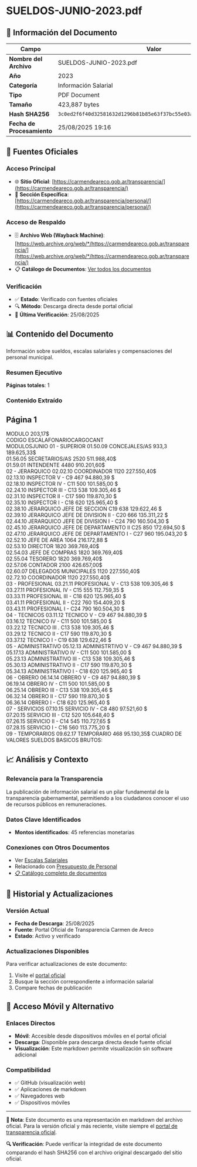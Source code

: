 # SUELDOS-JUNIO-2023.pdf

## 📄 Información del Documento

| Campo | Valor |
|-------|--------|
| **Nombre del Archivo** | SUELDOS-JUNIO-2023.pdf |
| **Año** | 2023 |
| **Categoría** | Información Salarial |
| **Tipo** | PDF Document |
| **Tamaño** | 423,887 bytes |
| **Hash SHA256** | `3c0ed2f6f40d32581632d1296b81b85e63f37bc55e03a3cc8708bff25f533f35` |
| **Fecha de Procesamiento** | 25/08/2025 19:16 |

## 🔗 Fuentes Oficiales

### Acceso Principal
- 🌐 **Sitio Oficial**: [https://carmendeareco.gob.ar/transparencia/](https://carmendeareco.gob.ar/transparencia/)
- 📁 **Sección Específica**: [https://carmendeareco.gob.ar/transparencia/personal/](https://carmendeareco.gob.ar/transparencia/personal/)

### Acceso de Respaldo
- 🗄️ **Archivo Web (Wayback Machine)**: [https://web.archive.org/web/*/https://carmendeareco.gob.ar/transparencia/](https://web.archive.org/web/*/https://carmendeareco.gob.ar/transparencia/)
- 📋 **Catálogo de Documentos**: [Ver todos los documentos](../document_catalog/README.md)

### Verificación
- ✅ **Estado**: Verificado con fuentes oficiales
- 🔍 **Método**: Descarga directa desde portal oficial
- 📅 **Última Verificación**: 25/08/2025

## 📊 Contenido del Documento

Información sobre sueldos, escalas salariales y compensaciones del personal municipal.

### Resumen Ejecutivo

**Páginas totales**: 1

### Contenido Extraído

## Página 1

MODULO 203,17$               
CODIGO 
ESCALAFONARIOCARGOCANT  
MODULOSJUNIO
01 - SUPERIOR
01.50.09 CONCEJALES/AS 933,3 189.625,33$        
01.56.05 SECRETARIOS/AS 2520 511.988,40$        
01.59.01 INTENDENTE 4480 910.201,60$        
02 - JERARQUICO
02.02.10 COORDINADOR 1120 227.550,40$        
02.13.10 INSPECTOR V - C9 467 94.880,39 $          
02.18.10 INSPECTOR IV - C11 500 101.585,00 $        
02.24.10 INSPECTOR III - C13 538 109.305,46 $        
02.31.10 INSPECTOR II - C17 590 119.870,30 $        
02.35.10 INSPECTOR  I - C18 620 125.965,40 $        
02.38.10 JERARQUICO JEFE DE SECCION C19 638 129.622,46 $        
02.39.10 JERARQUICO  JEFE DE DIVISION II - C20 666 135.311,22 $        
02.44.10 JERARQUICO JEFE DE DIVISION I - C24 790 160.504,30 $        
02.45.10 JERARQUICO JEFE DE DEPARTAMENTO II C25 850 172.694,50 $        
02.47.10 JERARQUICO JEFE DE DEPARTAMENTO I - C27 960 195.043,20 $        
02.52.10 JEFE DE AREA 1064 216.172,88 $        
02.53.10 DIRECTOR 1820 369.769,40$        
02.54.03 JEFE DE COMPRAS 1820 369.769,40$        
02.55.04 TESORERO 1820 369.769,40$        
02.57.06 CONTADOR 2100 426.657,00$        
02.60.07 DELEGADOS MUNICIPALES 1120 227.550,40$        
02.72.10 COORDINADOR 1120 227.550,40$        
03 - PROFESIONAL
03.21.11 PROFESIONAL V - C13 538 109.305,46 $        
03.27.11 PROFESIONAL IV - C15 555 112.759,35 $        
03.33.11 PROFESIONAL III - C18 620 125.965,40 $        
03.41.11 PROFESIONAL II - C22 760 154.409,20 $        
03.43.11 PROFESIONAL I - C24 790 160.504,30 $        
04 - TECNICOS
03.11.12 TECNICO V - C9 467 94.880,39 $          
03.16.12 TECNICO IV - C11 500 101.585,00 $        
03.22.12 TECNICO III . C13 538 109.305,46 $        
03.29.12 TECNICO II - C17 590 119.870,30 $        
03.37.12 TECNICO I - C19 638 129.622,46 $        
05 - ADMINISTRATIVO
05.12.13 ADMINISTRTIVO V - C9 467 94.880,39 $          
05.17.13 ADMINISTRATIVO IV - C11 500 101.585,00 $        
05.23.13 ADMINISTRATIVO III - C13 538 109.305,46 $        
05.30.13 ADMINISTRATIVO II - C17 590 119.870,30 $        
05.34.13 ADMINISTRATIVO I - C18 620 125.965,40 $        
06 - OBRERO
06.14.14 OBRERO V - C9 467 94.880,39 $          
06.19.14 OBRERO IV - C11 500 101.585,00 $        
06.25.14 OBRERO III - C13 538 109.305,46 $        
06.32.14 OBRERO II - C17 590 119.870,30 $        
06.36.14 OBRERO I - C18 620 125.965,40 $        
07 - SERVICIOS
07.10.15 SERVICIO IV - C8 480 97.521,60 $          
07.20.15 SERVICIO III - C12 520 105.648,40 $        
07.26.15 SERVICIO II - C14 545 110.727,65 $        
07.28.15 SERVICIO I - C16 560 113.775,20 $        
09 - TEMPORARIOS
09.62.17 TEMPORARIO 468 95.130,35$          CUADRO DE VALORES SUELDOS BASICOS BRUTOS:



## 📈 Análisis y Contexto

### Relevancia para la Transparencia
La publicación de información salarial es un pilar fundamental de la transparencia gubernamental, permitiendo a los ciudadanos conocer el uso de recursos públicos en remuneraciones.

### Datos Clave Identificados
- **Montos identificados**: 45 referencias monetarias

### Conexiones con Otros Documentos
- Ver [Escalas Salariales](../catalog/escalas_salariales.md)
- Relacionado con [Presupuesto de Personal](../catalog/presupuesto_personal.md)
- [📋 Catálogo completo de documentos](../document_catalog/README.md)

## 🔄 Historial y Actualizaciones

### Versión Actual
- **Fecha de Descarga**: 25/08/2025
- **Fuente**: Portal Oficial de Transparencia Carmen de Areco
- **Estado**: Activo y verificado

### Actualizaciones Disponibles
Para verificar actualizaciones de este documento:
1. Visite el [portal oficial](https://carmendeareco.gob.ar/transparencia/)
2. Busque la sección correspondiente a información salarial
3. Compare fechas de publicación

## 📱 Acceso Móvil y Alternativo

### Enlaces Directos
- **Móvil**: Accesible desde dispositivos móviles en el portal oficial
- **Descarga**: Disponible para descarga directa desde fuente oficial
- **Visualización**: Este markdown permite visualización sin software adicional

### Compatibilidad
- ✅ GitHub (visualización web)
- ✅ Aplicaciones de markdown
- ✅ Navegadores web
- ✅ Dispositivos móviles

---

**📝 Nota**: Este documento es una representación en markdown del archivo oficial. 
Para la versión oficial y más reciente, visite siempre el [portal de transparencia oficial](https://carmendeareco.gob.ar/transparencia/).

**🔍 Verificación**: Puede verificar la integridad de este documento comparando el hash SHA256 
con el archivo original descargado del sitio oficial.
